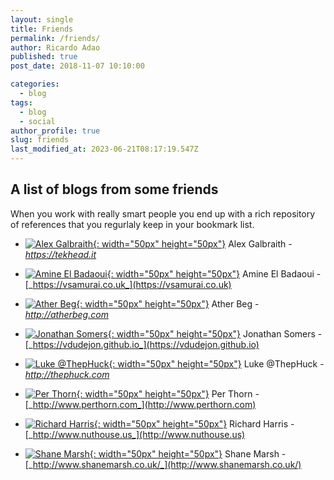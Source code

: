 ```yaml
---
layout: single
title: Friends
permalink: /friends/
author: Ricardo Adao
published: true
post_date: 2018-11-07 10:10:00

categories:
  - blog
tags:
  - blog
  - social
author_profile: true
slug: friends
last_modified_at: 2023-06-21T08:17:19.547Z
---
```

## A list of blogs from some friends

 When you work with really smart people you end up with a rich repository of references that you regurlaly keep in your bookmark list.

* [![Alex Galbraith](https://pbs.twimg.com/profile_images/793442977289007104/wC7gIBvX_400x400.jpg){: width="50px" height="50px"}](https://tekhead.it/blog/about/) Alex Galbraith - [_https://tekhead.it_](https://tekhead.it)

* [![Amine El Badaoui](https://pbs.twimg.com/profile_images/978727565270618113/dEmymoCb_400x400.jpg){: width="50px" height="50px"}](https://vsamurai.co.uk/about/) Amine El Badaoui - [_https://vsamurai.co.uk_](https://vsamurai.co.uk)

* [![Ather Beg](https://pbs.twimg.com/profile_images/785468932/DSC04295-4_400x400.jpg){: width="50px" height="50px"}](http://atherbeg.com/) Ather Beg - [_http://atherbeg.com_](http://atherbeg.com)

* [![Jonathan Somers](https://www.gravatar.com/avatar/ee6fab353cb93be6db58a66e6d89880d?s=64&d=mm){: width="50px" height="50px"}](https://vdudejon.github.io/about/) Jonathan Somers - [_https://vdudejon.github.io_](https://vdudejon.github.io)

* [![Luke @ThepHuck](https://pbs.twimg.com/profile_images/1034589426985230337/u0zGf9UL_400x400.jpg){: width="50px" height="50px"}](http://thephuck.com/about/) Luke @ThepHuck - [_http://thephuck.com_](http://thephuck.com)

* [![Per Thorn](https://pbs.twimg.com/profile_images/468112862381367296/uYOBYMIo_400x400.jpeg){: width="50px" height="50px"}](https://www.perthorn.com/about/) Per Thorn - [_http://www.perthorn.com_](http://www.perthorn.com)

* [![Richard Harris](https://media.licdn.com/dms/image/C4E03AQHYhAyddQdUHQ/profile-displayphoto-shrink_800_800/0?e=1553126400&v=beta&t=bH6iXs98JMiAuMdvqwGVwGN-ktCowg9jVfVnrxX5ZzY){: width="50px" height="50px"}](http://www.nuthouse.us/about/) Richard Harris - [_http://www.nuthouse.us_](http://www.nuthouse.us)

* [![Shane Marsh](https://secureservercdn.net/160.153.138.53/h3i.fdb.myftpupload.com/wp-content/uploads/2019/11/portrait-300x300.jpg){: width="50px" height="50px"}](http://www.shanemarsh.co.uk/about) Shane Marsh - [_http://www.shanemarsh.co.uk/_](http://www.shanemarsh.co.uk/)